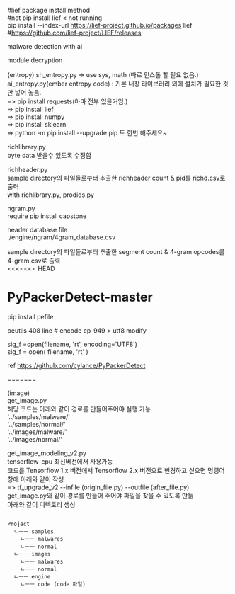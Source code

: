 
#lief package install method  
#not pip install lief < not running  
pip install --index-url  https://lief-project.github.io/packages lief  
#https://github.com/lief-project/LIEF/releases  

malware detection with ai

module decryption


(entropy)
sh_entropy.py => use sys, math (따로 인스톨 할 필요 없음.)  
ai_entropy.py(ember entropy code) : 기본 내장 라이브러리 외에 설치가 필요한 것만 넣어 놓음.  
=> pip install requests(아마 전부 있을거임.)  
=> pip install lief  
=> pip install numpy  
=> pip install sklearn  
=> python -m pip install --upgrade pip 도 한번 해주세요~  

richlibrary.py  
byte data 받을수 있도록 수정함

richheader.py   
sample directory의 파일들로부터 추출한 richheader count & pid를 richd.csv로 출력  
with richlibrary.py, prodids.py  

ngram.py   
require
pip install capstone  

header database file  
./engine/ngram/4gram_database.csv  

sample directory의 파일들로부터 추출한 segment count & 4-gram opcodes를 4-gram.csv로 출력  
<<<<<<< HEAD


# PyPackerDetect-master  
pip install pefile  

peutils 408 line #  encode cp-949 > utf8 modify

sig_f =open(filename, 'rt', encoding='UTF8')  
sig_f = open( filename, 'rt' )  

ref https://github.com/cylance/PyPackerDetect  
  
=======
  
  
(image)  
get_image.py  
해당 코드는 아래와 같이 경로를 만들어주어야 실행 가능  
'../samples/malware/'  
'../samples/normal/'  
'../images/malware/'  
'../images/normal/'  
  
get_image_modeling_v2.py  
tensorflow-cpu 최신버전에서 사용가능  
코드를 Tensorflow 1.x 버전에서 Tensorflow 2.x 버전으로 변경하고 싶으면 명령어 창에 아래와 같이 작성    
=> tf_upgrade_v2 --infile (origin_file.py) --outfile (after_file.py)  
get_image.py와 같이 경로를 만들어 주어야 파일을 찾을 수 있도록 만듦  
아래와 같이 디렉토리 생성  
<pre>
<code>
Project
  ㄴㅡㅡ samples  
    ㄴㅡㅡ malwares  
    ㄴㅡㅡ normal  
  ㄴㅡㅡ images  
    ㄴㅡㅡ malwares  
    ㄴㅡㅡ normal  
  ㄴㅡㅡ engine  
    ㄴㅡㅡ code (code 파일)  
</code>
</pre>

